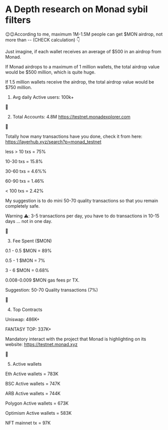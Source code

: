 <h1>A Depth research on Monad sybil filters</h1>

😉😉According to me, maximum 1M-1.5M people can get $MON airdrop, not more than -- (CHECK calculation) 👇

Just imagine, if each wallet receives an average of $500 in an airdrop from Monad.

If Monad airdrops to a maximum of 1 million wallets, the total airdrop value would be $500 million, which is quite huge.

If 1.5 million wallets receive the airdrop, the total airdrop value would be $750 million. 
  

1) Avg daily Active users: 100k+
   
💎

2) Total Accounts: 4.8M
https://testnet.monadexplorer.com

💎

 Totally how many transactions have you done, check it from here: https://layerhub.xyz/search?p=monad_testnet

   
less > 10 txs = 75%

10-30 txs = 15.8% 

30-60 txs = 4.6%%

60-90 txs = 1.46%

< 100 txs = 2.42%

My suggestion is to do mini 50-70 quality transactions so that you remain completely safe.

Warning ⚠️: 3-5 transactions per day, you have to do transactions in 10-15 days ... not in one day.

💎

3) Fee Spent ($MON)
   
0.1 - 0.5 $MON = 89%

0.5 - 1 $MON = 7%

3 - 6 $MON = 0.68%

0.008-0.009 $MON gas fees pr TX.

Suggestion: 50-70 Quality transactions (7%)

💎

4) Top Contracts

Uniswap: 486K+

FANTASY TOP: 337K+

Mandatory interact with the project that Monad is highlighting on its website: https://testnet.monad.xyz

💎

5) Active wallets

Eth Active wallets = 783K

BSC Active wallets = 747K

ARB Active wallets = 744K

Polygon Active wallets = 673K

Optimism Active wallets = 583K

NFT mainnet tx = 97K

